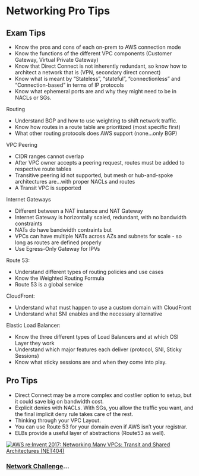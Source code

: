 # Networking Pro Tips

## Exam Tips

- Know the pros and cons of each on-prem to AWS connection mode
- Know the functions of the different VPC components (Customer Gateway, Virtual Private Gateway)
- Know that Direct Connect is not inherently redundant, so know how to architect a network that is (VPN, secondary direct connect)
- Know what is meant by “Stateless”, “stateful”, “connectionless” and “Connection-based” in terms of IP protocols
- Know what ephemeral ports are and why they might need to be in NACLs or SGs.

Routing

- Understand BGP and how to use weighting to shift network traffic.
- Know how routes in a route table are prioritized (most specific first)
- What other routing protocols does AWS support (none…only BGP)

VPC Peering

- CIDR ranges cannot overlap
- After VPC owner accepts a peering request, routes must be added to respective route tables
- Transitive peering id not supported, but mesh or hub-and-spoke architectures are…with proper NACLs and routes
- A Transit VPC is supported

Internet Gateways

- Different between a NAT instance and NAT Gateway
- Internet Gateway is horizontally scaled, redundant, with no bandwidth constraints
- NATs do have bandwidth contraints but
- VPCs can have multiple NATs across AZs and subnets for scale - so long as routes are defined properly
- Use Egress-Only Gateway for IPVs

Route 53:

- Understand different types of routing policies and use cases
- Know the Weighted Routing Formula
- Route 53 is a global service

CloudFront:

- Understand what must happen to use a custom domain with CloudFront
- Understand what SNI enables and the necessary alternative

Elastic Load Balancer:

- Know the three different types of Load Balancers and at which OSI Layer they work
- Understand which major features each deliver (protocol, SNI, Sticky Sessions)
- Know what sticky sessions are and when they come into play.

## Pro Tips

- Direct Connect may be a more complex and costlier option to setup, but it could save big on bandwidth cost.
- Explicit denies with NACLs. With SGs, you allow the traffic you want, and the final implicit deny rule takes care of the rest.
- Thinking through your VPC Layout.
- You can use Route 53 for your domain even if AWS isn’t your registrar.
- ELBs provide a useful layer of abstractions (Route53 as well).

[![AWS re:Invent 2017: Networking Many VPCs: Transit and Shared Architectures (NET404) ](https://www.youtube.com/watch?v=KGKrVO9xlqI)](https://www.youtube.com/watch?v=KGKrVO9xlqI)

### [Network Challenge](../network-challenge/README.md)...

